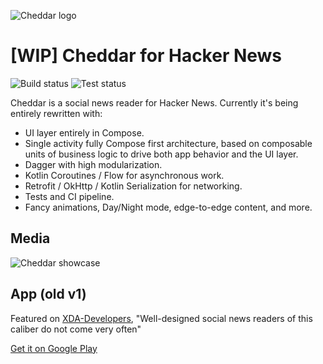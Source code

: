 ![Cheddar logo](https://github.com/adrianblancode/Cheddar/blob/master/media/cheddar-icon.png)

# [WIP] Cheddar for Hacker News
![Build status](https://github.com/adrianblancode/Cheddar/workflows/Build/badge.svg) ![Test status](https://github.com/adrianblancode/Cheddar/workflows/Tests/badge.svg)
 
Cheddar is a social news reader for Hacker News. Currently it's being entirely rewritten with: 

*   UI layer entirely in Compose.
*   Single activity fully Compose first architecture, based on composable units of business logic to drive both app behavior and the UI layer.
*   Dagger with high modularization.
*   Kotlin Coroutines / Flow for asynchronous work.
*   Retrofit / OkHttp / Kotlin Serialization for networking.
*   Tests and CI pipeline.
*   Fancy animations, Day/Night mode, edge-to-edge content, and more.


## Media

![Cheddar showcase](https://github.com/adrianblancode/Cheddar/blob/master/media/screen-showcase.gif)


## App (old v1)

Featured on [XDA-Developers](http://www.xda-developers.com/apps-of-the-week-material-facebook-hacker-news-web-making-and-pac-man/), "Well-designed social news readers of this caliber do not come very often"



[Get it on Google Play](https://play.google.com/store/apps/details?id=co.adrianblan.cheddar)
